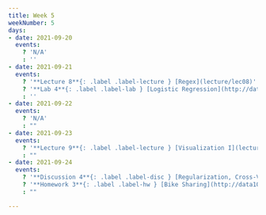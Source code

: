 ```yaml
---
title: Week 5
weekNumber: 5
days:
- date: 2021-09-20
  events:
    ? 'N/A'
    : ''
- date: 2021-09-21
  events:
    ? '**Lecture 8**{: .label .label-lecture } [Regex](lecture/lec08)'
    ? '**Lab 4**{: .label .label-lab } [Logistic Regression](http://data100.datahub.berkeley.edu/hub/user-redirect/git-sync?repo=https://github.com/DS-100/su21&urlpath=tree/su21/lab/lab10&branch=main) (due Sept 21)'
    : ''
- date: 2021-09-22
  events:
    ? 'N/A'
    : ""
- date: 2021-09-23
  events:
    ? '**Lecture 9**{: .label .label-lecture } [Visualization I](lecture/lec09)'
    : ""
- date: 2021-09-24
  events:
    ? '**Discussion 4**{: .label .label-disc } [Regularization, Cross-Validation, Gradient Descent](https://drive.google.com/file/d/1y-b6BCOPtROQ6YF11YKfrbYgYqqkhewu/view?usp=sharing) [(solutions)](https://drive.google.com/file/d/1sXqQVNgqz9JssD-WaykfcYqoSeGs68uw/view?usp=sharing)'
    ? '**Homework 3**{: .label .label-hw } [Bike Sharing](http://data100.datahub.berkeley.edu/hub/user-redirect/git-sync?repo=https://github.com/DS-100/su21&urlpath=tree/su21/hw/hw9&branch=main) (due Sept 30)'
    : ""

---
```

